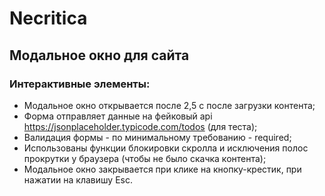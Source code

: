 # **Necritica**
## Модальное окно для сайта
### Интерактивные элементы:
- Модальное окно открывается после 2,5 с после загрузки контента;
- Форма отправляет данные на фейковый api https://jsonplaceholder.typicode.com/todos (для теста);
- Валидация формы - по минимальному требованию - required;
- Использованы функции блокировки скролла и исключения полос прокрутки у браузера (чтобы не было скачка контента);
- Модальное окно закрывается при клике на кнопку-крестик, при нажатии на клавишу Esc.

